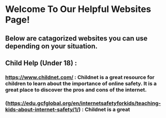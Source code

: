 # Welcome To Our Helpful Websites Page!
## Below are catagorized websites you can use depending on your situation.

## Child Help (Under 18) :
### https://www.childnet.com/ : Childnet is a great resource for children to learn about the importance of online safety. It is a great place to discover the pros and cons of the internet.

### (https://edu.gcfglobal.org/en/internetsafetyforkids/teaching-kids-about-internet-safety/1/) : Childnet is a great

